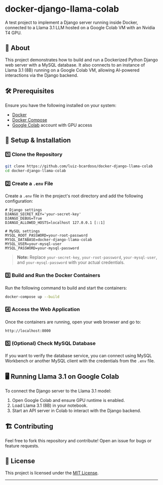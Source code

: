 # docker-django-llama-colab

A test project to implement a Django server running inside Docker, connected to a Llama 3.1 LLM hosted on a Google Colab VM with an Nvidia T4 GPU.

## 📌 About

This project demonstrates how to build and run a Dockerized Python Django web server with a MySQL database. It also connects to an instance of Llama 3.1 (8B) running on a Google Colab VM, allowing AI-powered interactions via the Django backend.

## 🛠️ Prerequisites

Ensure you have the following installed on your system:
- [Docker](https://docs.docker.com/get-docker/)
- [Docker Compose](https://docs.docker.com/compose/install/)
- [Google Colab](https://colab.research.google.com/) account with GPU access

## 🚀 Setup & Installation

### 1️⃣ Clone the Repository
```sh
git clone https://github.com/luiz-bcardoso/docker-django-llama-colab
cd docker-django-llama-colab
```

### 2️⃣ Create a `.env` File
Create a `.env` file in the project's root directory and add the following configuration:

```env
# Django settings
DJANGO_SECRET_KEY='your-secret-key'
DJANGO_DEBUG=True
DJANGO_ALLOWED_HOSTS=localhost 127.0.0.1 [::1]

# MySQL settings
MYSQL_ROOT_PASSWORD=your-root-password
MYSQL_DATABASE=docker-django-llama-colab
MYSQL_USER=your-mysql-user
MYSQL_PASSWORD=your-mysql-password
```
> **Note:** Replace `your-secret-key`, `your-root-password`, `your-mysql-user`, and `your-mysql-password` with your actual credentials.

### 3️⃣ Build and Run the Docker Containers

Run the following command to build and start the containers:
```sh
docker-compose up --build
```

### 4️⃣ Access the Web Application

Once the containers are running, open your web browser and go to:
```
http://localhost:8000
```

### 5️⃣ (Optional) Check MySQL Database
If you want to verify the database service, you can connect using MySQL Workbench or another MySQL client with the credentials from the `.env` file.

## 🖥️ Running Llama 3.1 on Google Colab

To connect the Django server to the Llama 3.1 model:
1. Open Google Colab and ensure GPU runtime is enabled.
2. Load Llama 3.1 (8B) in your notebook.
3. Start an API server in Colab to interact with the Django backend.

## 🏗️ Contributing
Feel free to fork this repository and contribute! Open an issue for bugs or feature requests.

## 📄 License
This project is licensed under the [MIT License](LICENSE).

---
